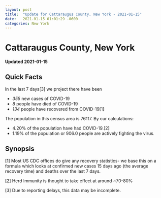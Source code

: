 ```yaml
---
layout: post
title:  "Update for Cattaraugus County, New York - 2021-01-15"
date:   2021-01-15 01:01:29 -0600
categories: New York
---
```


# Cattaraugus County, New York
#### Updated 2021-01-15

## Quick Facts

In the last 7 days[3] we project there have been
- *355* new cases of COVID-19
- *8* people have died of COVID-19
- *134* people have recovered from COVID-19[1]

The population in this census area is 76117. By our calculations:
- 4.20% of the population have had COVID-19.[2]
- 1.19% of the population or 906.0 people are actively fighting the virus.

## Synopsis




[1] Most US CDC offices do give any recovery statistics- we base this on a formula which looks at confirmed new cases
15 days ago (the average recovery time) and deaths over the last 7 days.

[2] Herd Immunity is thought to take effect at around ~70-80%

[3] Due to reporting delays, this data may be incomplete.
 
    